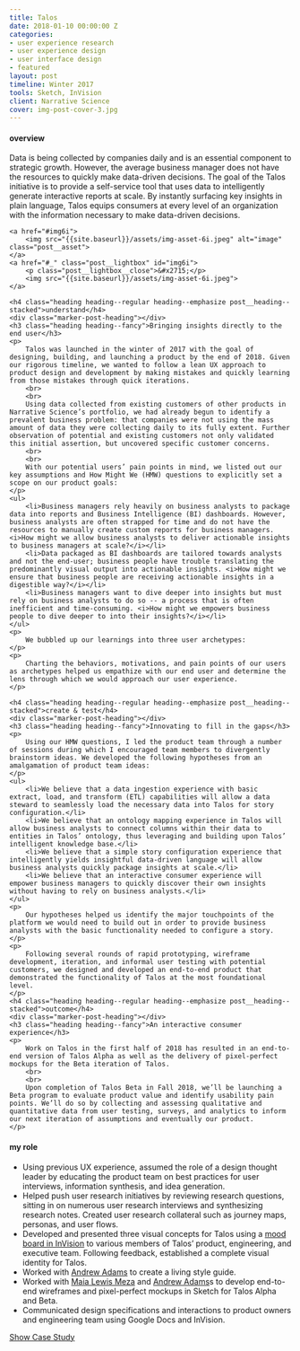 ```yaml
---
title: Talos
date: 2018-01-10 00:00:00 Z
categories:
- user experience research
- user experience design
- user interface design
- featured
layout: post
timeline: Winter 2017
tools: Sketch, InVision
client: Narrative Science
cover: img-post-cover-3.jpg
---
```


<h4 class="heading heading--regular heading--emphasize">overview</h4>
<div class="marker-post-heading"></div>
<p>
	Data is being collected by companies daily and is an essential component to strategic growth. However, the average business manager does not have the resources to quickly make data-driven decisions. The goal of the Talos initiative is to provide a self-service tool that uses data to intelligently generate interactive reports at scale. By instantly surfacing key insights in plain language, Talos equips consumers at every level of an organization with the information necessary to make data-driven decisions. 
</p>

<div class="post__casestudy">

    <a href="#img6i">
        <img src="{{site.baseurl}}/assets/img-asset-6i.jpeg" alt="image" class="post__asset">
    </a>
	<a href="#_" class="post__lightbox" id="img6i">
        <p class="post__lightbox__close">&#x2715;</p>
        <img src="{{site.baseurl}}/assets/img-asset-6i.jpeg">
    </a>

	<h4 class="heading heading--regular heading--emphasize post__heading--stacked">understand</h4>
	<div class="marker-post-heading"></div>
	<h3 class="heading heading--fancy">Bringing insights directly to the end user</h3>
	<p>
		Talos was launched in the winter of 2017 with the goal of designing, building, and launching a product by the end of 2018. Given our rigorous timeline, we wanted to follow a lean UX approach to product design and development by making mistakes and quickly learning from those mistakes through quick iterations.
		<br>
		<br>
		Using data collected from existing customers of other products in Narrative Science’s portfolio, we had already begun to identify a prevalent business problem: that companies were not using the mass amount of data they were collecting daily to its fully extent. Further observation of potential and existing customers not only validated this initial assertion, but uncovered specific customer concerns.
		<br>
		<br>
		With our potential users’ pain points in mind, we listed out our key assumptions and How Might We (HMW) questions to explicitly set a scope on our product goals:
	</p>
	<ul>
		<li>Business managers rely heavily on business analysts to package data into reports and Business Intelligence (BI) dashboards. However, business analysts are often strapped for time and do not have the resources to manually create custom reports for business managers. <i>How might we allow business analysts to deliver actionable insights to business managers at scale?</i></li>
		<li>Data packaged as BI dashboards are tailored towards analysts and not the end-user; business people have trouble translating the predominantly visual output into actionable insights. <i>How might we ensure that business people are receiving actionable insights in a digestible way?</i></li>
		<li>Business managers want to dive deeper into insights but must rely on business analysts to do so -- a process that is often inefficient and time-consuming. <i>How might we empowers business people to dive deeper to into their insights?</i></li>
	</ul>
	<p>
		We bubbled up our learnings into three user archetypes:
	</p>
	<p>
		Charting the behaviors, motivations, and pain points of our users as archetypes helped us empathize with our end user and determine the lens through which we would approach our user experience.
	</p>

	<h4 class="heading heading--regular heading--emphasize post__heading--stacked">create & test</h4>
	<div class="marker-post-heading"></div>
	<h3 class="heading heading--fancy">Innovating to fill in the gaps</h3>
	<p>
		Using our HMW questions, I led the product team through a number of sessions during which I encouraged team members to divergently brainstorm ideas. We developed the following hypotheses from an amalgamation of product team ideas:
	</p>
	<ul>
		<li>We believe that a data ingestion experience with basic extract, load, and transform (ETL) capabilities will allow a data steward to seamlessly load the necessary data into Talos for story configuration.</li>
		<li>We believe that an ontology mapping experience in Talos will allow business analysts to connect columns within their data to entities in Talos’ ontology, thus leveraging and building upon Talos’ intelligent knowledge base.</li>
		<li>We believe that a simple story configuration experience that intelligently yields insightful data-driven language will allow business analysts quickly package insights at scale.</li>
		<li>We believe that an interactive consumer experience will empower business managers to quickly discover their own insights without having to rely on business analysts.</li>
	</ul>
	<p>
		Our hypotheses helped us identify the major touchpoints of the platform we would need to build out in order to provide business analysts with the basic functionality needed to configure a story. 
	</p>
	<p>
		Following several rounds of rapid prototyping, wireframe development, iteration, and informal user testing with potential customers, we designed and developed an end-to-end product that demonstrated the functionality of Talos at the most foundational level. 
	</p>
	<h4 class="heading heading--regular heading--emphasize post__heading--stacked">outcome</h4>
	<div class="marker-post-heading"></div>
	<h3 class="heading heading--fancy">An interactive consumer experience</h3>
	<p>
		Work on Talos in the first half of 2018 has resulted in an end-to-end version of Talos Alpha as well as the delivery of pixel-perfect mockups for the Beta iteration of Talos.
		<br>
		<br>
		Upon completion of Talos Beta in Fall 2018, we’ll be launching a Beta program to evaluate product value and identify usability pain points. We’ll do so by collecting and assessing qualitative and quantitative data from user testing, surveys, and analytics to inform our next iteration of assumptions and eventually our product.
	</p>
</div>

<h4 class="heading heading--regular heading--emphasize post__heading--stacked">my role</h4>
<div class="marker-post-heading"></div>
<ul>
	<li>Using previous UX experience, assumed the role of a design thought leader by educating the product team on best practices for user interviews, information synthesis, and idea generation.</li>
	<li>Helped push user research initiatives by reviewing research questions, sitting in on numerous user research interviews and synthesizing research notes. Created user research collateral such as journey maps, personas, and user flows.</li>
	<li>Developed and presented three visual concepts for Talos using a <a href="https://projects.invisionapp.com/boards/4D3I948CJPR/">mood board in InVision</a> to various members of Talos’ product, engineering, and executive team. Following feedback, established a complete visual identity for Talos.</li>
	<li>Worked with <a href="https://www.linkedin.com/in/andrewjadams3/">Andrew Adams</a> to create a living style guide.</li>
	<li>Worked with <a href="https://www.linkedin.com/in/maia-lewis-meza/">Maia Lewis Meza</a> and <a href="https://www.linkedin.com/in/andrewjadams3/">Andrew Adams</a>s to develop end-to-end wireframes and pixel-perfect mockups in Sketch for Talos Alpha and Beta.</li>
	<li>Communicated design specifications and interactions to product owners and engineering team using Google Docs and InVision.</li>
</ul>

<div class="container__button">
	<a id="showcasestudy" class="button__case-study heading heading--regular heading--emphasize" href="#">Show Case Study</a>
</div>






